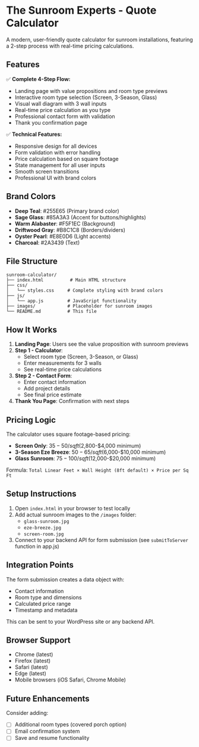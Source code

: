 # The Sunroom Experts - Quote Calculator

A modern, user-friendly quote calculator for sunroom installations, featuring a 2-step process with real-time pricing calculations.

## Features

✅ **Complete 4-Step Flow:**
- Landing page with value propositions and room type previews
- Interactive room type selection (Screen, 3-Season, Glass)
- Visual wall diagram with 3 wall inputs
- Real-time price calculation as you type
- Professional contact form with validation
- Thank you confirmation page

✅ **Technical Features:**
- Responsive design for all devices
- Form validation with error handling
- Price calculation based on square footage
- State management for all user inputs
- Smooth screen transitions
- Professional UI with brand colors

## Brand Colors

- **Deep Teal**: #255E65 (Primary brand color)
- **Sage Glass**: #85A3A3 (Accent for buttons/highlights)
- **Warm Alabaster**: #F5F1EC (Background)
- **Driftwood Gray**: #B8C1C8 (Borders/dividers)
- **Oyster Pearl**: #E8E0D6 (Light accents)
- **Charcoal**: #2A3439 (Text)

## File Structure

```
sunroom-calculator/
├── index.html          # Main HTML structure
├── css/
│   └── styles.css     # Complete styling with brand colors
├── js/
│   └── app.js         # JavaScript functionality
├── images/            # Placeholder for sunroom images
└── README.md          # This file
```

## How It Works

1. **Landing Page**: Users see the value proposition with sunroom previews
2. **Step 1 - Calculator**: 
   - Select room type (Screen, 3-Season, or Glass)
   - Enter measurements for 3 walls
   - See real-time price calculations
3. **Step 2 - Contact Form**: 
   - Enter contact information
   - Add project details
   - See final price estimate
4. **Thank You Page**: Confirmation with next steps

## Pricing Logic

The calculator uses square footage-based pricing:
- **Screen Only**: $35-50/sq ft ($2,800-$4,000 minimum)
- **3-Season Eze Breeze**: $50-65/sq ft ($6,000-$10,000 minimum)
- **Glass Sunroom**: $75-100/sq ft ($12,000-$20,000 minimum)

Formula: `Total Linear Feet × Wall Height (8ft default) × Price per Sq Ft`

## Setup Instructions

1. Open `index.html` in your browser to test locally
2. Add actual sunroom images to the `/images` folder:
   - `glass-sunroom.jpg`
   - `eze-breeze.jpg`
   - `screen-room.jpg`
3. Connect to your backend API for form submission (see `submitToServer` function in app.js)

## Integration Points

The form submission creates a data object with:
- Contact information
- Room type and dimensions
- Calculated price range
- Timestamp and metadata

This can be sent to your WordPress site or any backend API.

## Browser Support

- Chrome (latest)
- Firefox (latest)
- Safari (latest)
- Edge (latest)
- Mobile browsers (iOS Safari, Chrome Mobile)

## Future Enhancements

Consider adding:
- [ ] Additional room types (covered porch option)
- [ ] Email confirmation system
- [ ] Save and resume functionality
